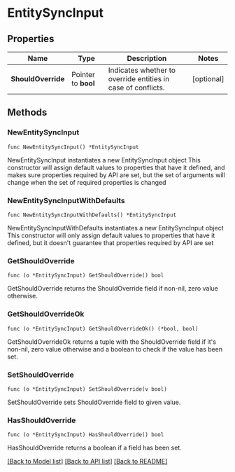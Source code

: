 # EntitySyncInput

## Properties

Name | Type | Description | Notes
------------ | ------------- | ------------- | -------------
**ShouldOverride** | Pointer to **bool** | Indicates whether to override entities in case of conflicts.  | [optional] 

## Methods

### NewEntitySyncInput

`func NewEntitySyncInput() *EntitySyncInput`

NewEntitySyncInput instantiates a new EntitySyncInput object
This constructor will assign default values to properties that have it defined,
and makes sure properties required by API are set, but the set of arguments
will change when the set of required properties is changed

### NewEntitySyncInputWithDefaults

`func NewEntitySyncInputWithDefaults() *EntitySyncInput`

NewEntitySyncInputWithDefaults instantiates a new EntitySyncInput object
This constructor will only assign default values to properties that have it defined,
but it doesn't guarantee that properties required by API are set

### GetShouldOverride

`func (o *EntitySyncInput) GetShouldOverride() bool`

GetShouldOverride returns the ShouldOverride field if non-nil, zero value otherwise.

### GetShouldOverrideOk

`func (o *EntitySyncInput) GetShouldOverrideOk() (*bool, bool)`

GetShouldOverrideOk returns a tuple with the ShouldOverride field if it's non-nil, zero value otherwise
and a boolean to check if the value has been set.

### SetShouldOverride

`func (o *EntitySyncInput) SetShouldOverride(v bool)`

SetShouldOverride sets ShouldOverride field to given value.

### HasShouldOverride

`func (o *EntitySyncInput) HasShouldOverride() bool`

HasShouldOverride returns a boolean if a field has been set.


[[Back to Model list]](../README.md#documentation-for-models) [[Back to API list]](../README.md#documentation-for-api-endpoints) [[Back to README]](../README.md)


